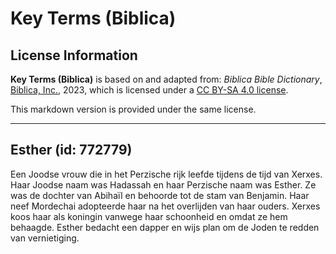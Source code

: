 # Key Terms (Biblica)

## License Information

**Key Terms (Biblica)** is based on and adapted from: _Biblica Bible Dictionary_, [Biblica, Inc.](https://www.biblica.com/), 2023, which is licensed under a [CC BY-SA 4.0 license](https://creativecommons.org/licenses/by-sa/4.0/legalcode.en).

This markdown version is provided under the same license.



--------------------------------

## Esther (id: 772779)

Een Joodse vrouw die in het Perzische rijk leefde tijdens de tijd van Xerxes. Haar Joodse naam was Hadassah en haar Perzische naam was Esther. Ze was de dochter van Abihaïl en behoorde tot de stam van Benjamin. Haar neef Mordechai adopteerde haar na het overlijden van haar ouders. Xerxes koos haar als koningin vanwege haar schoonheid en omdat ze hem behaagde. Esther bedacht een dapper en wijs plan om de Joden te redden van vernietiging.


